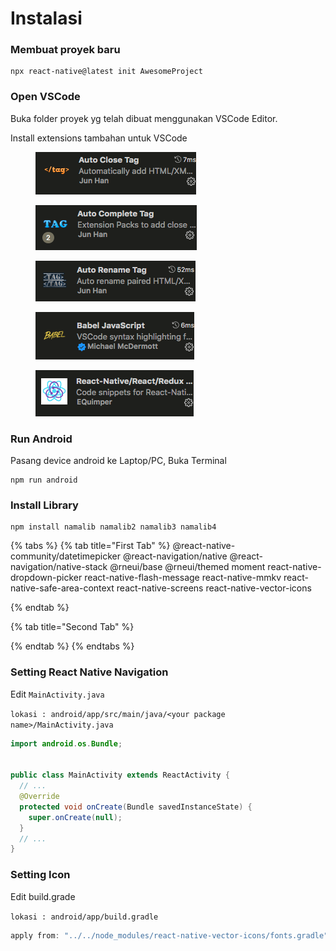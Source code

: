 # Instalasi

### Membuat proyek baru

```atom
npx react-native@latest init AwesomeProject
```

### Open VSCode

Buka folder proyek yg telah dibuat menggunakan VSCode Editor.

Install extensions tambahan untuk VSCode

<div align="left" data-full-width="true">

<figure><img src=".gitbook/assets/Screen Shot 2023-05-25 at 4.36.26 PM.png" alt=""><figcaption></figcaption></figure>

 

<figure><img src=".gitbook/assets/Screen Shot 2023-05-25 at 4.36.32 PM.png" alt=""><figcaption></figcaption></figure>

 

<figure><img src=".gitbook/assets/Screen Shot 2023-05-25 at 4.36.38 PM.png" alt=""><figcaption></figcaption></figure>

</div>

<div align="left">

<figure><img src=".gitbook/assets/Screen Shot 2023-05-25 at 4.36.44 PM.png" alt=""><figcaption></figcaption></figure>

 

<figure><img src=".gitbook/assets/Screen Shot 2023-05-25 at 4.36.59 PM.png" alt=""><figcaption></figcaption></figure>

</div>

### Run Android

Pasang device android ke Laptop/PC, Buka Terminal

```
npm run android
```

### Install Library

```
npm install namalib namalib2 namalib3 namalib4
```

{% tabs %}
{% tab title="First Tab" %}
@react-native-community/datetimepicker @react-navigation/native @react-navigation/native-stack @rneui/base @rneui/themed moment react-native-dropdown-picker react-native-flash-message react-native-mmkv react-native-safe-area-context react-native-screens react-native-vector-icons

&#x20;
{% endtab %}

{% tab title="Second Tab" %}

{% endtab %}
{% endtabs %}

### Setting React Native Navigation

Edit `MainActivity.java`&#x20;

`lokasi : android/app/src/main/java/<your package name>/MainActivity.java`

```java
import android.os.Bundle;


public class MainActivity extends ReactActivity {
  // ...
  @Override
  protected void onCreate(Bundle savedInstanceState) {
    super.onCreate(null);
  }
  // ...
}


```

### Setting Icon

Edit build.grade

`lokasi : android/app/build.gradle`

```java
apply from: "../../node_modules/react-native-vector-icons/fonts.gradle"
```
